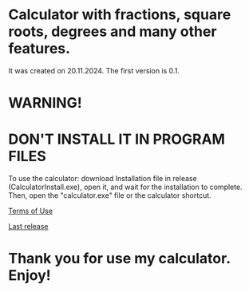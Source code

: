 # Calculator with fractions, square roots, degrees and many other features.
It was created on 20.11.2024. The first version is 0.1.

# WARNING!
# DON'T INSTALL IT IN PROGRAM FILES

To use the calculator: download  Installation file in release (CalculatorInstall.exe), open it, and wait for the installation to complete. Then, open the "calculator.exe" file or the calculator shortcut.

[Terms of Use](https://sites.google.com/view/terms-calculator-kirillhojji/ㅤ)

[Last release](https://github.com/KirillHojji/AdvanceCalculatorWithFractions-KirillHojji/releases)

# Thank you for use my calculator. Enjoy!
